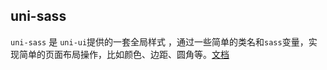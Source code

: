 ## uni-sass 
`uni-sass` 是 `uni-ui`提供的一套全局样式 ，通过一些简单的类名和`sass`变量，实现简单的页面布局操作，比如颜色、边距、圆角等。[文档](https://uniapp.dcloud.io/component/uniui/uni-sass)